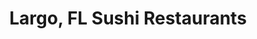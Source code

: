 ---
layout: city
title: Largo, FL Sushi Restaurants
permalink: /florida/largo/
stateAbbr: FL
stateName: Florida
cityName: Largo
---